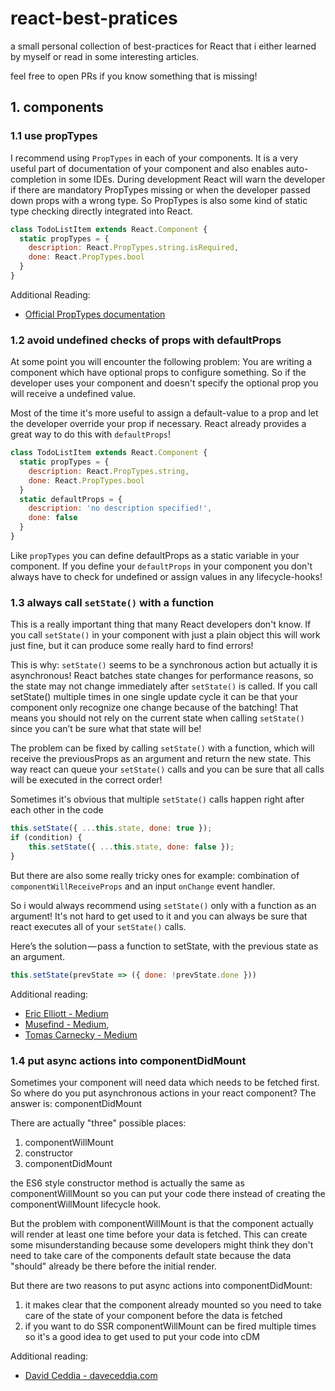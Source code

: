 # react-best-pratices
a small personal collection of best-practices for React that i either learned by myself
or read in some interesting articles.

feel free to open PRs if you know something that is missing!

## 1. components

### 1.1 use propTypes

I recommend using ``PropTypes`` in each of your components. It is a very useful part of documentation of your
component and also enables auto-completion in some IDEs. During development React will warn the developer
if there are mandatory PropTypes missing or when the developer passed down props with a wrong type. So PropTypes
is also some kind of static type checking directly integrated into React.

```js
class TodoListItem extends React.Component { 
  static propTypes = {
    description: React.PropTypes.string.isRequired,
    done: React.PropTypes.bool
  }
}
```
  
Additional Reading:
* [Official PropTypes documentation](https://facebook.github.io/react/docs/typechecking-with-proptypes.html)

### 1.2 avoid undefined checks of props with defaultProps

At some point you will encounter the following problem: You are writing a component which have optional props
to configure something. So if the developer uses your component and doesn't specify the optional prop you
will receive a undefined value. 

Most of the time it's more useful to assign a default-value to a prop and let the developer override
your prop if necessary. React already provides a great way to do this with ``defaultProps``! 

```js
class TodoListItem extends React.Component { 
  static propTypes = {
    description: React.PropTypes.string,
    done: React.PropTypes.bool
  }
  static defaultProps = {
    description: 'no description specified!',
    done: false
  }
}
```

Like ``propTypes`` you can define defaultProps as a static variable in your component. If you define your
``defaultProps`` in your component you don't always have to check for undefined or assign values in 
any lifecycle-hooks!

### 1.3 always call ``setState()`` with a function

This is a really important thing that many React developers don't know.
If you call ``setState()`` in your component with just a plain object this will work just fine, but it can produce some really hard to find errors!

This is why: ``setState()`` seems to be a synchronous action but actually it is asynchronous!
React batches state changes for performance reasons, so the state may not change immediately after ``setState()`` is called.
If you call setState() multiple times in one single update cycle it can be that your component only recognize one change because
of the batching!
That means you should not rely on the current state when calling ``setState()`` since you can’t be sure what that state will be!

The problem can be fixed by calling ``setState()`` with a function, which will receive the previousProps as an argument and
return the new state. This way react can queue your ``setState()`` calls and you can be sure that all calls will be executed
in the correct order!

Sometimes it's obvious that multiple ``setState()`` calls happen right after each other in the code

```js
this.setState({ ...this.state, done: true });
if (condition) {
    this.setState({ ...this.state, done: false });
}
```

But there are also some really tricky ones for example: combination of ``componentWillReceiveProps`` and an input ``onChange`` event handler.

So i would always recommend using ``setState()`` only with a function as an argument! 
It's not hard to get used to it and you can always be sure that react executes all of
your ``setState()`` calls.

Here’s the solution — pass a function to setState, with the previous state as an argument.

```js
this.setState(prevState => ({ done: !prevState.done }))
```

Additional reading:
* [Eric Elliott - Medium](https://medium.com/javascript-scene/setstate-gate-abc10a9b2d82#.uhq9u57pd)
* [Musefind - Medium](https://engineering.musefind.com/our-best-practices-for-writing-react-components-dec3eb5c3fc8#.xndrx3uif), 
* [Tomas Carnecky - Medium](https://medium.com/@wereHamster/beware-react-setstate-is-asynchronous-ce87ef1a9cf3#.41mpihie2)

### 1.4 put async actions into componentDidMount

Sometimes your component will need data which needs to be fetched first. So where do you put asynchronous actions in your react component? The answer is: componentDidMount

There are actually "three" possible places:
1. componentWillMount
2. constructor
3. componentDidMount

the ES6 style constructor method is actually the same as componentWillMount so you can put your code there instead of
creating the componentWillMount lifecycle hook.

But the problem with componentWillMount is that the component actually will render at least one time before your data is fetched. This can create some misunderstanding because some developers might think they don't need to take care of the components default state because the data "should" already be there before the initial render.

But there are two reasons to put async actions into componentDidMount:
1. it makes clear that the component already mounted so you need to take care of the state of your component before the data is fetched
2. if you want to do SSR componentWillMount can be fired multiple times so it's a good idea to get used to put your code into cDM 

Additional reading:
* [David Ceddia - daveceddia.com](https://daveceddia.com/where-fetch-data-componentwillmount-vs-componentdidmount/?utm_content=buffer8ffb3&utm_medium=social&utm_source=twitter.com&utm_campaign=buffer)
